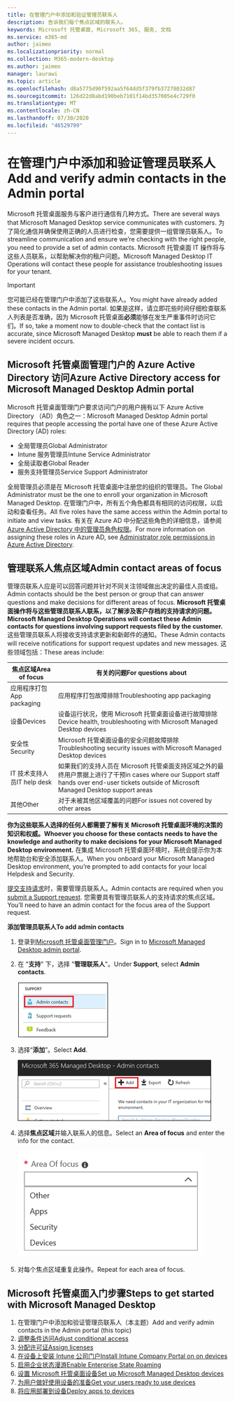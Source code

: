```yaml
---
title: 在管理门户中添加和验证管理员联系人
description: 告诉我们每个焦点区域的联系人。
keywords: Microsoft 托管桌面, Microsoft 365, 服务, 文档
ms.service: m365-md
author: jaimeo
ms.localizationpriority: normal
ms.collection: M365-modern-desktop
ms.author: jaimeo
manager: laurawi
ms.topic: article
ms.openlocfilehash: d8a5775d90f592aa5f64dd5f379fb37278032d87
ms.sourcegitcommit: 126d22d8abd190beb7101f14bd357005e4c729f0
ms.translationtype: MT
ms.contentlocale: zh-CN
ms.lasthandoff: 07/30/2020
ms.locfileid: "46529799"
---
```

# <a name="add-and-verify-admin-contacts-in-the-admin-portal"></a><span data-ttu-id="fcdd0-104">在管理门户中添加和验证管理员联系人</span><span class="sxs-lookup"><span data-stu-id="fcdd0-104">Add and verify admin contacts in the Admin portal</span></span>

<span data-ttu-id="fcdd0-105">Microsoft 托管桌面服务与客户进行通信有几种方式。</span><span class="sxs-lookup"><span data-stu-id="fcdd0-105">There are several ways that Microsoft Managed Desktop service communicates with customers.</span></span> <span data-ttu-id="fcdd0-106">为了简化通信并确保使用正确的人员进行检查，您需要提供一组管理员联系人。</span><span class="sxs-lookup"><span data-stu-id="fcdd0-106">To streamline communication and ensure we’re checking with the right people, you need to provide a set of admin contacts.</span></span> <span data-ttu-id="fcdd0-107">Microsoft 托管桌面 IT 操作将与这些人员联系，以帮助解决你的租户问题。</span><span class="sxs-lookup"><span data-stu-id="fcdd0-107">Microsoft Managed Desktop IT Operations will contact these people for assistance troubleshooting issues for your tenant.</span></span>

> [!IMPORTANT]
> <span data-ttu-id="fcdd0-108">您可能已经在管理门户中添加了这些联系人。</span><span class="sxs-lookup"><span data-stu-id="fcdd0-108">You might have already added these contacts in the Admin portal.</span></span> <span data-ttu-id="fcdd0-109">如果是这样，请立即花些时间仔细检查联系人列表是否准确，因为 Microsoft 托管桌面**必须**能够在发生严重事件时访问它们。</span><span class="sxs-lookup"><span data-stu-id="fcdd0-109">If so, take a moment now to double-check that the contact list is accurate, since Microsoft Managed Desktop **must** be able to reach them if a severe incident occurs.</span></span>

## <a name="azure-active-directory-access-for-microsoft-managed-desktop-admin-portal"></a><span data-ttu-id="fcdd0-110">Microsoft 托管桌面管理门户的 Azure Active Directory 访问</span><span class="sxs-lookup"><span data-stu-id="fcdd0-110">Azure Active Directory access for Microsoft Managed Desktop Admin portal</span></span>

<span data-ttu-id="fcdd0-111">Microsoft 托管桌面管理门户要求访问门户的用户拥有以下 Azure Active Directory （AD）角色之一：</span><span class="sxs-lookup"><span data-stu-id="fcdd0-111">Microsoft Managed Desktop Admin portal requires that people accessing the portal have one of these Azure Active Directory (AD) roles:</span></span>
- <span data-ttu-id="fcdd0-112">全局管理员</span><span class="sxs-lookup"><span data-stu-id="fcdd0-112">Global Administrator</span></span>
- <span data-ttu-id="fcdd0-113">Intune 服务管理员</span><span class="sxs-lookup"><span data-stu-id="fcdd0-113">Intune Service Administrator</span></span>
- <span data-ttu-id="fcdd0-114">全局读取者</span><span class="sxs-lookup"><span data-stu-id="fcdd0-114">Global Reader</span></span>
- <span data-ttu-id="fcdd0-115">服务支持管理员</span><span class="sxs-lookup"><span data-stu-id="fcdd0-115">Service Support Administrator</span></span>

<span data-ttu-id="fcdd0-116">全局管理员必须是在 Microsoft 托管桌面中注册您的组织的管理员。</span><span class="sxs-lookup"><span data-stu-id="fcdd0-116">The Global Administrator must be the one to enroll your organization in Microsoft Managed Desktop.</span></span> <span data-ttu-id="fcdd0-117">在管理门户中，所有五个角色都具有相同的访问权限，以启动和查看任务。</span><span class="sxs-lookup"><span data-stu-id="fcdd0-117">All five roles have the same access within the Admin portal to initiate and view tasks.</span></span> <span data-ttu-id="fcdd0-118">有关在 Azure AD 中分配这些角色的详细信息，请参阅[Azure Active Directory 中的管理员角色权限](https://docs.microsoft.com/azure/active-directory/users-groups-roles/directory-assign-admin-roles)。</span><span class="sxs-lookup"><span data-stu-id="fcdd0-118">For more information on assigning these roles in Azure AD, see [Administrator role permissions in Azure Active Directory](https://docs.microsoft.com/azure/active-directory/users-groups-roles/directory-assign-admin-roles).</span></span> 

## <a name="admin-contact-areas-of-focus"></a><span data-ttu-id="fcdd0-119">管理联系人焦点区域</span><span class="sxs-lookup"><span data-stu-id="fcdd0-119">Admin contact areas of focus</span></span>

<span data-ttu-id="fcdd0-120">管理员联系人应是可以回答问题并针对不同关注领域做出决定的最佳人员或组。</span><span class="sxs-lookup"><span data-stu-id="fcdd0-120">Admin contacts should be the best person or group that can answer questions and make decisions for different areas of focus.</span></span> <span data-ttu-id="fcdd0-121">**Microsoft 托管桌面操作将与这些管理员联系人联系，以了解涉及客户存档的支持请求的问题。**</span><span class="sxs-lookup"><span data-stu-id="fcdd0-121">**Microsoft Managed Desktop Operations will contact these Admin contacts for questions involving support requests filed by the customer.**</span></span> <span data-ttu-id="fcdd0-122">这些管理员联系人将接收支持请求更新和新邮件的通知。</span><span class="sxs-lookup"><span data-stu-id="fcdd0-122">These Admin contacts will receive notifications for support request updates and new messages.</span></span> <span data-ttu-id="fcdd0-123">这些领域包括：</span><span class="sxs-lookup"><span data-stu-id="fcdd0-123">These areas include:</span></span>

<span data-ttu-id="fcdd0-124">焦点区域</span><span class="sxs-lookup"><span data-stu-id="fcdd0-124">Area of focus</span></span> | <span data-ttu-id="fcdd0-125">有关的问题</span><span class="sxs-lookup"><span data-stu-id="fcdd0-125">For questions about</span></span>
--- | ---
<span data-ttu-id="fcdd0-126">应用程序打包</span><span class="sxs-lookup"><span data-stu-id="fcdd0-126">App packaging</span></span> | <span data-ttu-id="fcdd0-127">应用程序打包故障排除</span><span class="sxs-lookup"><span data-stu-id="fcdd0-127">Troubleshooting app packaging</span></span>
<span data-ttu-id="fcdd0-128">设备</span><span class="sxs-lookup"><span data-stu-id="fcdd0-128">Devices</span></span> | <span data-ttu-id="fcdd0-129">设备运行状况，使用 Microsoft 托管桌面设备进行故障排除</span><span class="sxs-lookup"><span data-stu-id="fcdd0-129">Device health, troubleshooting with Microsoft Managed Desktop devices</span></span>
<span data-ttu-id="fcdd0-130">安全性</span><span class="sxs-lookup"><span data-stu-id="fcdd0-130">Security</span></span> | <span data-ttu-id="fcdd0-131">Microsoft 托管桌面设备的安全问题故障排除</span><span class="sxs-lookup"><span data-stu-id="fcdd0-131">Troubleshooting security issues with Microsoft Managed Desktop devices</span></span>
<span data-ttu-id="fcdd0-132">IT 技术支持人员</span><span class="sxs-lookup"><span data-stu-id="fcdd0-132">IT help desk</span></span> | <span data-ttu-id="fcdd0-133">如果我们的支持人员在 Microsoft 托管桌面支持区域之外的最终用户票据上进行了干预</span><span class="sxs-lookup"><span data-stu-id="fcdd0-133">in cases where our Support staff hands over end-user tickets outside of Microsoft Managed Desktop support areas</span></span> 
<span data-ttu-id="fcdd0-134">其他</span><span class="sxs-lookup"><span data-stu-id="fcdd0-134">Other</span></span> | <span data-ttu-id="fcdd0-135">对于未被其他区域覆盖的问题</span><span class="sxs-lookup"><span data-stu-id="fcdd0-135">For issues not covered by other areas</span></span>

<span data-ttu-id="fcdd0-136">**你为这些联系人选择的任何人都需要了解有关 Microsoft 托管桌面环境的决策的知识和权威。**</span><span class="sxs-lookup"><span data-stu-id="fcdd0-136">**Whoever you choose for these contacts needs to have the knowledge and authority to make decisions for your Microsoft Managed Desktop environment.**</span></span> <span data-ttu-id="fcdd0-137">在集成 Microsoft 托管桌面环境时，系统会提示你为本地帮助台和安全添加联系人。</span><span class="sxs-lookup"><span data-stu-id="fcdd0-137">When you onboard your Microsoft Managed Desktop environment, you’re prompted to add contacts for your local Helpdesk and Security.</span></span> 

<span data-ttu-id="fcdd0-138">[提交支持请求](../service-description/support.md)时，需要管理员联系人。</span><span class="sxs-lookup"><span data-stu-id="fcdd0-138">Admin contacts are required when you [submit a Support request](../service-description/support.md).</span></span> <span data-ttu-id="fcdd0-139">您需要具有管理员联系人的支持请求的焦点区域。</span><span class="sxs-lookup"><span data-stu-id="fcdd0-139">You’ll need to have an admin contact for the focus area of the Support request.</span></span> 

<span data-ttu-id="fcdd0-140">**添加管理员联系人**</span><span class="sxs-lookup"><span data-stu-id="fcdd0-140">**To add admin contacts**</span></span>

1.  <span data-ttu-id="fcdd0-141">登录到[Microsoft 托管桌面管理门户](https://aka.ms/mwaasportal)。</span><span class="sxs-lookup"><span data-stu-id="fcdd0-141">Sign in to [Microsoft Managed Desktop admin portal](https://aka.ms/mwaasportal).</span></span> 

2.  <span data-ttu-id="fcdd0-142">在 "**支持**" 下，选择 "**管理联系人**"。</span><span class="sxs-lookup"><span data-stu-id="fcdd0-142">Under **Support**, select **Admin contacts**.</span></span> 

    ![支持菜单，在所选顶部附近为管理员联系人](../../media/admincontacts.png)

3. <span data-ttu-id="fcdd0-144">选择“**添加**”。</span><span class="sxs-lookup"><span data-stu-id="fcdd0-144">Select **Add**.</span></span>

    !["管理门户"、"添加" 按钮（位于 "导出" 和 "刷新" 的左侧）](../../media/adminadd.png)

4.  <span data-ttu-id="fcdd0-146">选择**焦点区域**并输入联系人的信息。</span><span class="sxs-lookup"><span data-stu-id="fcdd0-146">Select an **Area of focus** and enter the info for the contact.</span></span> 

    ![焦点区域的列表，如其他、应用程序和安全性](../../media/areaoffocus.png)

5. <span data-ttu-id="fcdd0-148">对每个焦点区域重复此操作。</span><span class="sxs-lookup"><span data-stu-id="fcdd0-148">Repeat for each area of focus.</span></span> 

## <a name="steps-to-get-started-with-microsoft-managed-desktop"></a><span data-ttu-id="fcdd0-149">Microsoft 托管桌面入门步骤</span><span class="sxs-lookup"><span data-stu-id="fcdd0-149">Steps to get started with Microsoft Managed Desktop</span></span>

1. <span data-ttu-id="fcdd0-150">在管理门户中添加和验证管理员联系人（本主题）</span><span class="sxs-lookup"><span data-stu-id="fcdd0-150">Add and verify admin contacts in the Admin portal (this topic)</span></span>
2. [<span data-ttu-id="fcdd0-151">调整条件访问</span><span class="sxs-lookup"><span data-stu-id="fcdd0-151">Adjust conditional access</span></span>](conditional-access.md)
3. [<span data-ttu-id="fcdd0-152">分配许可证</span><span class="sxs-lookup"><span data-stu-id="fcdd0-152">Assign licenses</span></span>](assign-licenses.md)
4. [<span data-ttu-id="fcdd0-153">在设备上安装 Intune 公司门户</span><span class="sxs-lookup"><span data-stu-id="fcdd0-153">Install Intune Company Portal on on devices</span></span>](company-portal.md)
5. [<span data-ttu-id="fcdd0-154">启用企业状态漫游</span><span class="sxs-lookup"><span data-stu-id="fcdd0-154">Enable Enterprise State Roaming</span></span>](enterprise-state-roaming.md)
6. [<span data-ttu-id="fcdd0-155">设置 Microsoft 托管桌面设备</span><span class="sxs-lookup"><span data-stu-id="fcdd0-155">Set up Microsoft Managed Desktop devices</span></span>](set-up-devices.md)
7. [<span data-ttu-id="fcdd0-156">为用户做好使用设备的准备</span><span class="sxs-lookup"><span data-stu-id="fcdd0-156">Get your users ready to use devices</span></span>](get-started-devices.md)
8. [<span data-ttu-id="fcdd0-157">将应用部署到设备</span><span class="sxs-lookup"><span data-stu-id="fcdd0-157">Deploy apps to devices</span></span>](deploy-apps.md)
